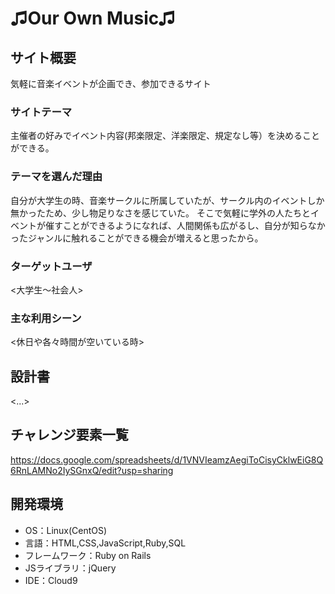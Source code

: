 # ♫Our Own Music♫

## サイト概要
気軽に音楽イベントが企画でき、参加できるサイト

### サイトテーマ
主催者の好みでイベント内容(邦楽限定、洋楽限定、規定なし等）を決めることができる。

### テーマを選んだ理由
自分が大学生の時、音楽サークルに所属していたが、サークル内のイベントしか無かったため、少し物足りなさを感じていた。
そこで気軽に学外の人たちとイベントが催すことができるようになれば、人間関係も広がるし、自分が知らなかったジャンルに触れることができる機会が増えると思ったから。


### ターゲットユーザ
<大学生〜社会人>

### 主な利用シーン
<休日や各々時間が空いている時>

## 設計書
<...>

## チャレンジ要素一覧
https://docs.google.com/spreadsheets/d/1VNVIeamzAegiToCisyCklwEiG8Q6RnLAMNo2IySGnxQ/edit?usp=sharing

## 開発環境
- OS：Linux(CentOS)
- 言語：HTML,CSS,JavaScript,Ruby,SQL
- フレームワーク：Ruby on Rails
- JSライブラリ：jQuery
- IDE：Cloud9

